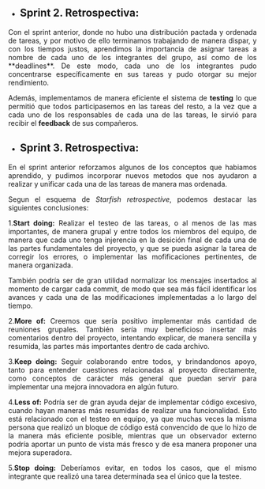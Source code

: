- ## Sprint 2. Retrospectiva:

<div style="text-align: justify"> 
Con el sprint anterior, donde no hubo una distribución pactada y ordenada de tareas, y por motivo de ello terminamos trabajando de manera dispar, y con los tiempos justos, aprendimos la importancia de asignar tareas a nombre de cada uno de los integrantes del grupo, así como de los **deadlines**. De este modo, cada uno de los integrantes pudo concentrarse específicamente en sus tareas y pudo otorgar su mejor rendimiento.

Además, implementamos de manera eficiente el sistema de **testing** lo que permitió que todos participasemos en las tareas del resto, a la vez que a cada uno de los responsables de cada una de las tareas, le sirvió para recibir el **feedback** de sus compañeros.

</div>

- ## Sprint 3. Retrospectiva:

<div style="text-align: justify">

En el sprint anterior reforzamos algunos de los conceptos que habiamos aprendido, y pudimos incorporar nuevos metodos que nos ayudaron a realizar y unificar cada una de las tareas de manera mas ordenada.

Segun el esquema de _Starfish retrospective_, podemos destacar las siguientes conclusiones:

1.**Start doing:** Realizar el testeo de las tareas, o al menos de las mas importantes, de manera grupal y entre todos los miembros del equipo, de manera que cada uno tenga injerencia en la desición final de cada una de las partes fundamentales del proyecto, y que se pueda asignar la tarea de corregir los errores, o implementar las mofificaciones pertinentes, de manera organizada.

También podría ser de gran utilidad normalizar los mensajes insertados al momento de cargar cada commit, de modo que sea más fácil identificar los avances y cada una de las modificaciones implementadas a lo largo del tiempo.

2.**More of:** Creemos que sería positivo implementar más cantidad de reuniones grupales. También sería muy beneficioso insertar más comentarios dentro del proyecto, intentando explicar, de manera sencilla y resumida, las partes más importantes dentro de cada archivo.

3.**Keep doing:** Seguir colaborando entre todos, y brindandonos apoyo, tanto para entender cuestiones relacionadas al proyecto directamente, como conceptos de carácter más general que puedan servir para implementar una mejora innovadora en algún futuro.

4.**Less of:** Podría ser de gran ayuda dejar de implementar código excesivo, cuando hayan maneras más resumidas de realizar una funcionalidad. Esto está relacionado con el testeo en equipo, ya que muchas veces la misma persona que realizó un bloque de código está convencido de que lo hizo de la manera más eficiente posible, mientras que un observador externo podría aportar un punto de vista más fresco y de esa manera proponer una mejora superadora.

5.**Stop doing:** Deberíamos evitar, en todos los casos, que el mismo integrante que realizó una tarea determinada sea el único que la testee.

</div>
